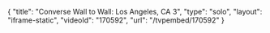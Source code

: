 {
    "title": "Converse Wall to Wall: Los Angeles, CA 3",
    "type": "solo",
    "layout": "iframe-static",
    "videoId": "170592",
    "url": "\/tvpembed\/170592"
}